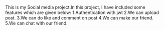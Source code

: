 This is my Social media project.In this project, I have included some features which are given below:
1.Authentication with jwt
2.We can upload post.
3.We can do like and comment on post
4.We can make our friend.
5.We can chat with our friend.
